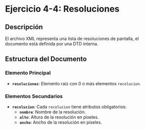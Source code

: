 # Ejercicio 4-4: Resoluciones

## Descripción
El archivo XML representa una lista de resoluciones de pantalla, el documento está definida por una DTD interna.

## Estructura del Documento
### Elemento Principal
- **`resoluciones`**: Elemento raíz con 0 o más elementos `recolucion`.

### Elementos Secundarios
- **`recolucion`**: Cada `recolucion` tiene atributos obligatorios:
  - **`nombre`**: Nombre de la resolución.
  - **`alto`**: Altura de la resolución en píxeles.
  - **`ancho`**: Ancho de la resolución en píxeles.